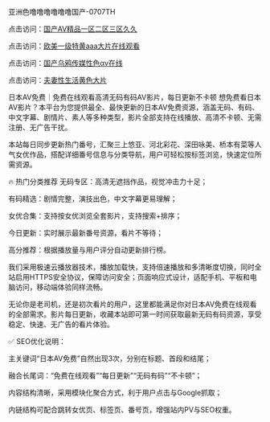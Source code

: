 亚洲色噜噜噜噜噜噜国产-0707TH

点击访问：<a href="https://gfd-5xg.pages.dev/">国产AⅤ精品一区二区三区久久</a>

点击访问：<a href="https://rtj-3zo.pages.dev/">欧美一级特黄aaa大片在线观看</a>

点击访问：<a href="https://fdhf-454.pages.dev/">国产乌鸦传媒性色αv在线</a>

点击访问：<a href="https://gsd-agv.pages.dev/">夫妻性生活黄色大片</a>



日本AV免费｜免费在线观看高清无码有码AV影片，每日更新不卡顿
想免费看日本AV影片？本平台为您提供最全、最快更新的日本AV免费资源，涵盖无码、有码、中文字幕、剧情片、素人等多种类型，影片全部支持在线播放、高清不卡顿、无需注册、无广告干扰。

本站每日同步更新热门番号，汇聚三上悠亚、河北彩花、深田咏美、桥本有菜等人气女优作品，搭配详细番号信息与分类导航，用户可轻松按标签浏览，快速定位所需资源。

🔥 热门分类推荐
无码专区：高清无遮挡作品，视觉冲击力十足；

有码精选：剧情完整，演技出色，中文字幕更易理解；

女优合集：支持按女优浏览全套影片，支持搜索+排序；

今日更新：实时展示最新番号资源，看片不等待；

高分推荐：根据播放量与用户评分自动更新排行榜。

我们采用极速云播放器技术，播放加载快，支持倍速播放和多清晰度切换，同时全站启用HTTPS安全协议，保障访问安全；页面响应式设计，适配手机、平板和电脑访问，移动端体验同样流畅。

无论你是老司机，还是初次看片的用户，这里都能满足你对日本AV免费在线观看的全部需求。影片每日更新，收藏本站即可第一时间获取最新无码有码资源，享受稳定、快速、无广告的看片体验。

✅ SEO优化说明：

主关键词“日本AV免费”自然出现3次，分别在标题、首段和结尾；

融合长尾词：“免费在线观看”“每日更新”“无码有码”“不卡顿”；

内容结构清晰，采用模块化聚合方式，利于用户点击与Google抓取；

内链结构可配合跳转女优页、标签页、番号页，增强站内PV与SEO权重。




<span style="display:none;">[Canonical link]( https://github.com/kf56467/46165 ）</span>
